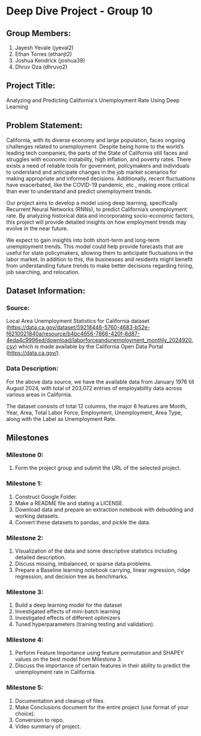 
# **Deep Dive Project - Group 10**

## Group Members:

1. Jayesh Yevale (jyeval2)
2. Ethan Torres (ethanjt2)
3. Joshua Kendrick (joshua39)
4. Dhruv Oza (dhruvo2)


## Project Title:

Analyzing and Predicting California's Unemployment Rate Using Deep Learning

## Problem Statement:

California, with its diverse economy and large population, faces ongoing challenges related to unemployment. Despite being home to the world’s leading tech companies, the parts of the State of California still faces and struggles with economic instability, high inflation, and poverty rates. There exists a need of reliable tools for goverment, policymakers and individuals to understand and anticipate changes in the job market scenarios for making appropriate and informed decisions. Additionally, recent fluctuations have exacerbated, like the COVID-19 pandemic, etc., making more critical than ever to understand and predict unemployment trends.

Our project aims to develop a model using deep learning, specifically Recurrent Neural Networks (RNNs), to predict California’s unemployment rate. By analyzing historical data and incorporating socio-economic factors, this project will provide detailed insights on how employment trends may evolve in the near future.

We expect to gain insights into both short-term and long-term unemployment trends. This model could help provide forecasts that are useful for state policymakers, allowing them to anticipate fluctuations in the labor market. In addition to this, the businesses and residents might benefit from understanding future trends to make better decisions regarding hiring, job searching, and relocation.

## Dataset Information:
### Source:

Local Area Unemployment Statistics for California dataset (https://data.ca.gov/dataset/59218446-5760-4683-b52e-f6210021840a/resource/b4bc4656-7866-420f-8d87-4eda4c9996ed/download/laborforceandunemployment_monthly_2024920.csv) which is made available by the California Open Data Portal (https://data.ca.gov/).

### Data Description:

For the above data source, we have the available data from January 1976 till August 2024, with total of 203,072 entries of employability data across various areas in California.

The dataset consists of total 12 columns, the major 6 features are Month, Year, Area, Total Labor Force, Employment, Unemployment, Area Type, along with the Label as Unemployment Rate.


## Milestones

### Milestone 0:
1. Form the project group and submit the URL of the selected project.

### Milestone 1:
1. Construct Google Folder.
2. Make a README file and stating a LICENSE.
3. Download data and prepare an extraction notebook with debudding and working datasets.
4. Convert these datasets to pandas, and pickle the data.

### Milestone 2:
1. Visualization of the data and some descriptive statistics including detailed description.
2. Discuss missing, imbalanced, or sparse data problems.
3. Prepare a Baseline learning notebook carrying, linear regression, ridge regression, and decision tree as benchmarks.

### Milestone 3:
1. Build a deep learning model for the dataset
2. Investigated effects of mini-batch learning
3. Investigated effects of different optimizers
4. Tuned hyperparameters (training testing and validation). 


### Milestone 4:
1. Perform Feature Importance using feature permutation and SHAPEY values on the best model from Milestone 3.
2. Discuss the importance of certain features in their ability to predict the unemployment rate in California.


### Milestone 5:
1. Documentation and cleanup of files.
2. Make Conclusions document for the entire project (use format of your choice).
3. Conversion to repo.
4. Video summary of project.
